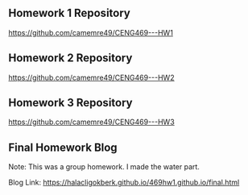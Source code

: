 ## Homework 1 Repository
https://github.com/camemre49/CENG469---HW1

## Homework 2 Repository
https://github.com/camemre49/CENG469---HW2

## Homework 3 Repository
https://github.com/camemre49/CENG469---HW3

## Final Homework Blog
Note: This was a group homework. I made the water part.

Blog Link: https://halacligokberk.github.io/469hw1.github.io/final.html

